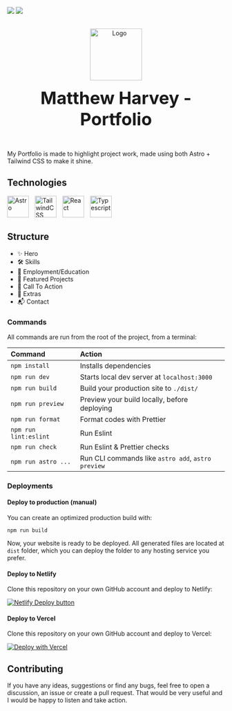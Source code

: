 <a href="https://www.linkedin.com/in/mtlh/" target="_blank"><img src="https://img.shields.io/badge/LinkedIn-0077B5?style=for-the-badge&logo=linkedin&logoColor=white"></a>
<a href="https://mtlh.vercel.app" target="_blank"><img src="https://img.shields.io/badge/Portfolio-0A0A0A?style=for-the-badge&logo=dev.to&logoColor=white"></a>

<br>

<div align="center">
  <a href="https://mtlh.vercel.app">
    <img src="https://mtlh.vercel.app/_astro/hero_dev_thumb.DnNQNRvF_218a56.webp" alt="Logo" width="120" height="120">
  </a>
  <h1 align="center" style="font-size:2.5rem; font-weight:700; margin: 1rem 0; display:flex; align-items:center; justify-content:center; gap:0.5em;">
  <a href="https://mtlh.vercel.app" target="_blank" style="text-decoration:none;display:inline-flex; align-items:center;">
    Matthew Harvey - Portfolio
  </a>
</h1>
</div>

<br />

My Portfolio is made to highlight project work, made using both Astro + Tailwind CSS to make it shine.

## Technologies

<span title="Astro">
  <img 
    src="https://astro.build/assets/press/astro-icon-light-gradient.svg" 
    width="50" height="50" 
    alt="Astro"
    style="margin-right:10px;"/>
</span>
<span title="TailwindCSS">
  <img 
    src="https://cdn.jsdelivr.net/gh/devicons/devicon/icons/tailwindcss/tailwindcss-original.svg" 
    width="50" height="50" 
    alt="TailwindCSS"
    style="margin-right:10px;"/>
</span>
<span title="React">
  <img
    src="https://cdn.jsdelivr.net/gh/devicons/devicon/icons/react/react-original.svg"
    width="50" height="50" 
    alt="React"
    style="margin-right:10px;"/>
</span>
<span title="Typescript">
  <img
    src="https://cdn.jsdelivr.net/gh/devicons/devicon/icons/typescript/typescript-original.svg"
    width="50" height="50" 
    alt="Typescript"
    style="margin-right:10px;"/>
</span>

## Structure

- ✨ Hero
- 🛠️ Skills
- 💼 Employment/Education
- 🚀 Featured Projects
- 📣 Call To Action
- 🧩 Extras
- 📬 Contact

### Commands

All commands are run from the root of the project, from a terminal:

| Command               | Action                                             |
| :-------------------- | :------------------------------------------------- |
| `npm install`         | Installs dependencies                              |
| `npm run dev`         | Starts local dev server at `localhost:3000`        |
| `npm run build`       | Build your production site to `./dist/`            |
| `npm run preview`     | Preview your build locally, before deploying       |
| `npm run format`      | Format codes with Prettier                         |
| `npm run lint:eslint` | Run Eslint                                         |
| `npm run check`       | Run Eslint & Prettier checks                       |
| `npm run astro ...`   | Run CLI commands like `astro add`, `astro preview` |

### Deployments

#### Deploy to production (manual)

You can create an optimized production build with:

```shell
npm run build
```

Now, your website is ready to be deployed. All generated files are located at
`dist` folder, which you can deploy the folder to any hosting service you
prefer.

#### Deploy to Netlify

Clone this repository on your own GitHub account and deploy to Netlify:

[![Netlify Deploy button](https://www.netlify.com/img/deploy/button.svg)](https://app.netlify.com/start/deploy?repository=https://github.com/mtlh/Portfolio)

#### Deploy to Vercel

Clone this repository on your own GitHub account and deploy to Vercel:

[![Deploy with Vercel](https://vercel.com/button)](https://vercel.com/new/clone?repository-url=https%3A%2F%2Fgithub.com%2Fmtlh%2FPortfolio)

## Contributing

If you have any ideas, suggestions or find any bugs, feel free to open a discussion, an issue or create a pull request.
That would be very useful and I would be happy to listen and take action.
